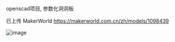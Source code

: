 openscad项目, 参数化洞洞板

已上传 MakerWorld
https://makerworld.com.cn/zh/models/1098439

![image](https://github.com/user-attachments/assets/94bdddf9-d76f-422b-a25f-503e2d2d518e)
